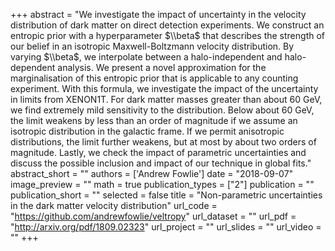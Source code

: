 +++
abstract = "We investigate the impact of uncertainty in the velocity distribution of dark matter on direct detection experiments. We construct an entropic prior with a hyperparameter $\\beta$ that describes the strength of our belief in an isotropic Maxwell-Boltzmann velocity distribution. By varying $\\beta$, we interpolate between a halo-independent and halo-dependent analysis. We present a novel approximation for the marginalisation of this entropic prior that is applicable to any counting experiment. With this formula, we investigate the impact of the uncertainty in limits from XENON1T. For dark matter masses greater than about 60 GeV, we find extremely mild sensitivity to the distribution. Below about 60 GeV, the limit weakens by less than an order of magnitude if we assume an isotropic distribution in the galactic frame. If we permit anisotropic distributions, the limit further weakens, but at most by about two orders of magnitude. Lastly, we check the impact of parametric uncertainties and discuss the possible inclusion and impact of our technique in global fits."
abstract_short = ""
authors = ['Andrew Fowlie']
date = "2018-09-07"
image_preview = ""
math = true
publication_types = ["2"]
publication = ""
publication_short = ""
selected = false
title = "Non-parametric uncertainties in the dark matter velocity distribution"
url_code = "https://github.com/andrewfowlie/veltropy"
url_dataset = ""
url_pdf = "http://arxiv.org/pdf/1809.02323"
url_project = ""
url_slides = ""
url_video = ""
+++
